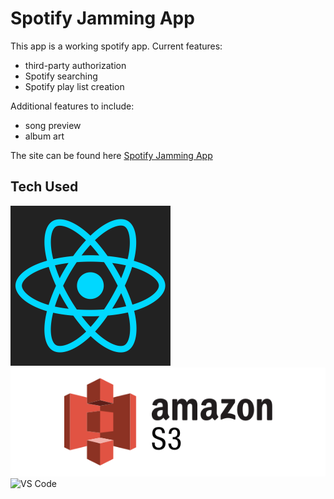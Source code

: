 # Spotify Jamming App 
This app is a working spotify app.  Current features: 
- third-party authorization
- Spotify searching
- Spotify play list creation

Additional features to include: 
- song preview
- album art

The site can be found here [Spotify Jamming App](https://jamming-spotify.s3.amazonaws.com/index.html)

## Tech Used
![React](https://github.com/danbenton/projects/blob/master/jamming/assets/react.png "React JS")
![AWS S3](https://github.com/danbenton/projects/blob/master/jamming/assets/amazon-s3.png "Amazon S3")
![VS Code](https://upload.wikimedia.org/wikipedia/commons/thumb/9/9a/Visual_Studio_Code_1.35_icon.svg/1200px-Visual_Studio_Code_1.35_icon.svg.png "Visual Studio Code")
